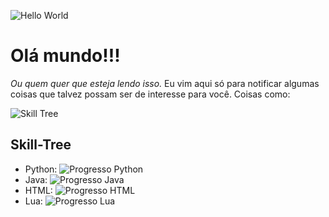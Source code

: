 ![Hello World](https://media.tenor.com/mGgWY8RkgYMAAAAC/hello-world.gif)
# Olá mundo!!!
_Ou quem quer que esteja lendo isso._
Eu vim aqui só para notificar algumas coisas que talvez possam ser de interesse para você. Coisas como:

![Skill Tree](http://blob.firecast.com.br/blobs/BQSJQBMA_2859473/65011067b57242bd016ccac6.jpg)
## Skill-Tree
- Python: ![Progresso Python](https://progress-bar.dev/66/ "Progresso Python")
- Java: ![Progresso Java](https://progress-bar.dev/32/ "Progresso Java")
- HTML: ![Progresso HTML](https://progress-bar.dev/15/ "Progresso HTML")
- Lua: ![Progresso Lua](https://progress-bar.dev/75/ "Progresso Lua")
